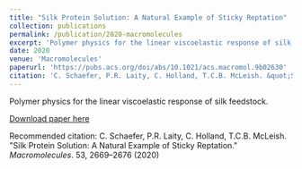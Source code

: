 ```yaml
---
title: "Silk Protein Solution: A Natural Example of Sticky Reptation"
collection: publications
permalink: /publication/2020-macromolecules
excerpt: 'Polymer physics for the linear viscoelastic response of silk feedstock'
date: 2020
venue: 'Macromolecules'
paperurl: 'https://pubs.acs.org/doi/abs/10.1021/acs.macromol.9b02630'
citation: 'C. Schaefer, P.R. Laity, C. Holland, T.C.B. McLeish. &quot;Silk Protein Solution: A Natural Example of Sticky Reptation.&quot; <i>Macromolecules</i>. 53, 2669–2676 (2020)'
---
```

Polymer physics for the linear viscoelastic response of silk feedstock.

[Download paper here](https://pubs.acs.org/doi/abs/10.1021/acs.macromol.9b02630)

Recommended citation: C. Schaefer, P.R. Laity, C. Holland, T.C.B. McLeish. "Silk Protein Solution: A Natural Example of Sticky Reptation." <i>Macromolecules</i>. 53, 2669–2676 (2020)
